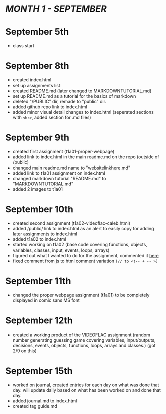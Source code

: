 # ***MONTH 1 - SEPTEMBER***

# September 5th
- class start 

# September 8th
 - created index.html
 - set up assignments list
 - created README.md (later changed to MARKDOWNTUTORIAL.md)
 - set up README.md as a tutorial for the basics of markdown
 - deleted "/PUBLIC" dir, remade to "public" dir.
 - added github repo link to index.html
 - added minor visual detail changes to index.html (seperated sections with ``<hr>``, added section for .md files)
# September 9th
 - created first assignment (t1a01-proper-webpage)
 - added link to index.html in the main readme.md on the repo (outside of /public)
 - changed main readme.md name to "websitelinkhere.md"
 - added link to t1a01 assignment on index.html
 - changed markdown tutorial "README.md" to "MARKDOWNTUTORIAL.md"
 - added 2 images to t1a01
# September 10th
- created second assignment (t1a02-videoflac-caleb.html)
- added /public/ link to index.html as an alert to easily copy for adding later assignments to index.html
- added t1a02 to index.html
- started working on t1a02 (base code covering functions, objects, variables, classes, input, events, loops, arrays)
- figured out what I wanted to do for the assignment, commented it [here](https://github.com/Kymiira/game-dev-caleb-2025/commit/2b629d6b1a00b97656a55d65d526ac4657c80c63)
- fixed comment from js to html comment variation ``(// to <!-- + -- >)``
# September 11th
- changed the proper webpage assignment (t1a01) to be completely displayed in comic sans MS font
# September 12th
- created a working product of the VIDEOFLAC assignment (random number generating guessing game covering variables, input/outputs, decisions, events, objects, functions, loops, arrays and classes.) (got 2/9 on this)
# September 15th
- worked on journal, created entries for each day on what was done that day. will update daily based on what has been worked on and done that day.
- added journal.md to index.html
- created tag guide.md
